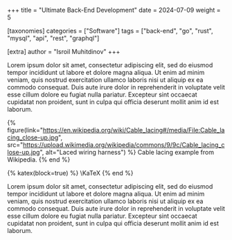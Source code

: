 +++
title = "Ultimate Back-End Development"
date = 2024-07-09
weight = 5

[taxonomies]
categories = ["Software"]
tags = ["back-end", "go", "rust", "mysql", "api", "rest", "graphql"]

[extra]
author = "Isroil Muhitdinov"
+++

Lorem ipsum dolor sit amet, consectetur adipiscing elit, sed do eiusmod tempor
incididunt ut labore et dolore magna aliqua. Ut enim ad minim veniam, quis
nostrud exercitation ullamco laboris nisi ut aliquip ex ea commodo consequat.
Duis aute irure dolor in reprehenderit in voluptate velit esse cillum dolore
eu fugiat nulla pariatur. Excepteur sint occaecat cupidatat non proident, sunt
in culpa qui officia deserunt mollit anim id est laborum.

<!-- more -->

{% figure(link="https://en.wikipedia.org/wiki/Cable_lacing#/media/File:Cable_lacing_close-up.jpg", src="https://upload.wikimedia.org/wikipedia/commons/9/9c/Cable_lacing_close-up.jpg", alt="Laced wiring harness") %}
Cable lacing example from Wikipedia.
{% end %}

{% katex(block=true) %}
\KaTeX
{% end %}

Lorem ipsum dolor sit amet, consectetur adipiscing elit, sed do eiusmod tempor
incididunt ut labore et dolore magna aliqua. Ut enim ad minim veniam, quis
nostrud exercitation ullamco laboris nisi ut aliquip ex ea commodo consequat.
Duis aute irure dolor in reprehenderit in voluptate velit esse cillum dolore
eu fugiat nulla pariatur. Excepteur sint occaecat cupidatat non proident, sunt
in culpa qui officia deserunt mollit anim id est laborum.
